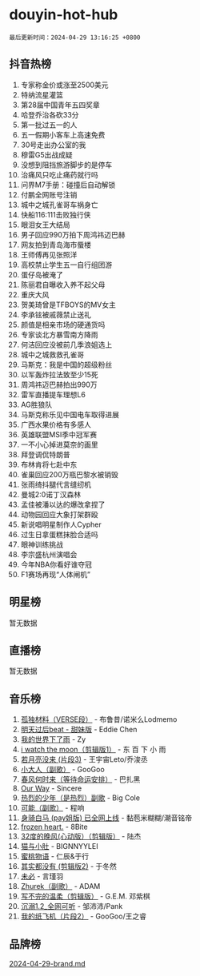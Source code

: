 # douyin-hot-hub

`最后更新时间：2024-04-29 13:16:25 +0800`

## 抖音热榜

1. 专家称金价或涨至2500美元
1. 特纳流星灌篮
1. 第28届中国青年五四奖章
1. 哈登乔治各砍33分
1. 第一批过五一的人
1. 五一假期小客车上高速免费
1. 30号走出办公室的我
1. 穆雷G5出战成疑
1. 没想到阻挡旅游脚步的是停车
1. 治痛风只吃止痛药就行吗
1. 问界M7手册：碰撞后自动解锁
1. 付鹏全网账号注销
1. 城中之城孔雀哥车祸身亡
1. 快船116:111击败独行侠
1. 眼泪女王大结局
1. 男子回应990万拍下周鸿祎迈巴赫
1. 网友拍到青岛海市蜃楼
1. 王师傅再见张照洋
1. 高校禁止学生五一自行组团游
1. 蛋仔岛被淹了
1. 陈丽君自曝收入养不起父母
1. 重庆大风
1. 贺美琦曾是TFBOYS的MV女主
1. 李承铉被戚薇禁止送礼
1. 颜值是相亲市场的硬通货吗
1. 专家谈北方暴雪南方降雨
1. 何洁回应没被前几季浪姐选上
1. 城中之城救救孔雀哥
1. 马斯克：我是中国的超级粉丝
1. 以军轰炸拉法致至少15死
1. 周鸿祎迈巴赫拍出990万
1. 雷军直播提车理想L6
1. AG胜狼队
1. 马斯克称乐见中国电车取得进展
1. 广西水果价格有多感人
1. 英雄联盟MSI季中冠军赛
1. 一不小心掉进莫奈的画里
1. 拜登调侃特朗普
1. 布林肯将七赴中东
1. 雀巢回应200万瓶巴黎水被销毁
1. 张雨绮抖腿代言缝纫机
1. 曼城2:0诺丁汉森林
1. 孟佳被潘以达的爆改拿捏了
1. 动物园回应大象打架群殴
1. 新说唱明星制作人Cypher
1. 过生日拿蛋糕抹脸合适吗
1. 眼神训练挑战
1. 李宗盛杭州演唱会
1. 今年NBA你看好谁夺冠
1. F1赛场再现“人体闸机”

## 明星榜

暂无数据

## 直播榜

暂无数据

## 音乐榜

1. [孤独材料（VERSE段）](https://sf5-hl-cdn-tos.douyinstatic.com/obj/tos-cn-ve-2774/ocX7glDNHYlwFeYrGQfBZoThtvPWy8tCCEBGKQ) - 布鲁昔/诺米么Lodmemo
1. [明天过后beat - 甜妹版](https://sf5-hl-cdn-tos.douyinstatic.com/obj/tos-cn-ve-2774/osMLYeeoMm04CZyaI91XUDF8OzLRLgePKALGHI) - Eddie Chen
1. [我的世界下了雨](https://sf3-cdn-tos.douyinstatic.com/obj/tos-cn-ve-2774/o85sBiwXIByH9bWIMAEEOoiQ1o1m9Afn15BspE) - Zy
1. [i watch the moon（剪辑版1）](https://sf5-hl-cdn-tos.douyinstatic.com/obj/tos-cn-ve-2774/o0I9mSChzHZANMJIEBfkCQzzg6N5WAcVtqft9P) - 东 百 下 小 雨
1. [若月亮没来 (片段3)](https://sf3-cdn-tos.douyinstatic.com/obj/tos-cn-ve-2774/okfyEUsGW1B1ovJi5JiN9IjvAT2lMwA054GoEB) - 王宇宙Leto/乔浚丞
1. [小大人（副歌）](https://sf5-hl-cdn-tos.douyinstatic.com/obj/tos-cn-ve-2774/oIhaDwehWhLFsVIG7QIICLLazDNGJAGg5geeb4) - GooGoo
1. [春风何时来（等待命运安排）](https://sf3-cdn-tos.douyinstatic.com/obj/tos-cn-ve-2774/oICBNbD3gelMfB4WgiD1KI2jQtXZE2FgHLwtsl) - 巴扎黑
1. [Our Way](https://sf5-hl-cdn-tos.douyinstatic.com/obj/tos-cn-ve-2774/o8tPEkQgQNCe0DPeFwZzYrbqLlnzBBrYidWkEZ) - Sincere
1. [热烈的少年（是热烈）副歌](https://sf3-cdn-tos.douyinstatic.com/obj/tos-cn-ve-2774/owVNI0CLDAUMtSz6TEYvfFBFL4UDFFhLfgK8fa) - Big Cole
1. [可能（副歌）](https://sf3-cdn-tos.douyinstatic.com/obj/tos-cn-ve-2774/cde1731888894259b333569393c2fb51) - 程响
1. [身骑白马 (pay姐版) 已全网上线](https://sf5-hl-cdn-tos.douyinstatic.com/obj/tos-cn-ve-2774/oQLO5ZgLsFkaDhdIIveF2zUCgfweY0gWaH4AQG) - 黏苞米糊糊/潮音铭帝
1. [frozen heart.](https://sf5-hl-cdn-tos.douyinstatic.com/obj/tos-cn-ve-2774/oIIWJfyjIACZA9zQMtnJ6hQQhFC4vhCupoRBsO) - 8Bite
1. [32度的晚风(心动版）（剪辑版）](https://sf6-cdn-tos.douyinstatic.com/obj/tos-cn-ve-2774/owNyabsyWdzUulxhoJfK8IBXgp0UMQAHpvGh2B) - 陆杰
1. [猫与小肚](https://sf3-cdn-tos.douyinstatic.com/obj/tos-cn-ve-2774/osZeoClMECgK8DYl6VebABgbchEtPYQjZEnRtd) - BIGNNYYLEI
1. [蜜桃物语](https://sf5-hl-cdn-tos.douyinstatic.com/obj/tos-cn-ve-2774/oIhOSCZtIACtYU4XQkngiW9kCBfVD1Fz9IYeqL) - 仁辰&于行
1. [其实都没有 (剪辑版2)](https://sf3-cdn-tos.douyinstatic.com/obj/tos-cn-ve-2774/oEBNQenHZtBhxYjGgUDQk0BCHTigQafgFlbQ7k) - 于冬然
1. [未必](https://sf5-hl-cdn-tos.douyinstatic.com/obj/tos-cn-ve-2774/ogntQMFnKQDZUgTCYuJgfLEtleYZZFxBQqhhFB) - 言瑾羽
1. [Zhurek（副歌）](https://sf3-cdn-tos.douyinstatic.com/obj/tos-cn-ve-2774/ooQm8FBZQDlf0btEYgVpCcSCQfrdJGBEKZYBGS) - ADAM
1. [写不完的温柔（剪辑版）](https://sf3-cdn-tos.douyinstatic.com/obj/tos-cn-ve-2774/oYBzzZQJ233GfwkemJJffAIWgeIYrjZfWhHTcG) - G.E.M. 邓紫棋
1. [沉溺1.2_全网可听](https://sf3-cdn-tos.douyinstatic.com/obj/tos-cn-ve-2774/ok2QoiBqsWAX9McZmWiI9gAB0EzwD4Xj6yfmtH) - 邹沛沛/Pank
1. [我的纸飞机（片段2）](https://sf5-hl-cdn-tos.douyinstatic.com/obj/tos-cn-ve-2774/oM2ZrKcg2CD5AeRB2gkeXOFB1IxAGJdZPazYHf) - GooGoo/王之睿

## 品牌榜

[2024-04-29-brand.md](2024-04-29-brand.md)
